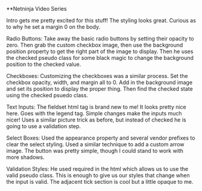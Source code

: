 **Netninja Video Series

Intro gets me pretty excited for this stuff! The styling looks great. Curious as to why he set a margin 0 on the body.

Radio Buttons: Take away the basic radio buttons by setting their opacity to zero. Then grab the custom checkbox image, then use the background position property to get the right part of the image to display. Then he uses the checked pseudo class for some black magic to change the background position to the checked value.

Checkboxes: Customizing the checkboxes was a similar process. Set the checkbox opacity, width, and margin all to 0. Add in the background image and set its position to display the proper thing. Then find the checked state using the checked psuedo class.

Text Inputs: The fieldset html tag is brand new to me! It looks pretty nice here. Goes with the legend tag. Simple changes make the inputs much nicer! Uses a similar picture trick as before, but instead of checked he is going to use a validation step.

Select Boxes: Used the appearance property and several vendor prefixes to clear the select styling. Used a similar technique to add a custom arrow image. The button was pretty simple, though I could stand to work with more shadows.

Validation Styles: He used required in the html which allows us to use the valid pseudo class. This is enough to give us our styles that change when the input is valid. The adjacent tick section is cool but a little opaque to me. 